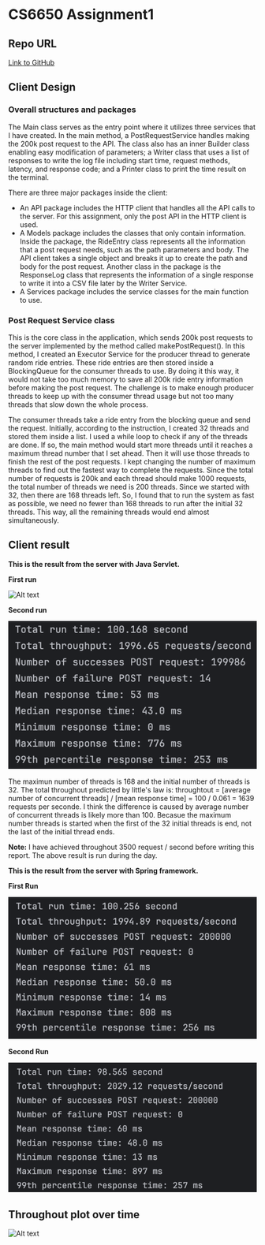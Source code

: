 # CS6650 Assignment1

## Repo URL
[Link to GitHub](https://github.com/zhan-xl/CS6650-assignment1.git)

## Client Design
### Overall structures and packages
The Main class serves as the entry point where it utilizes three services that I have created. In the main method, a PostRequestService handles making the 200k post request to the API. The class also has an inner Builder class enabling easy modification of parameters; a Writer class that uses a list of responses to write the log file including start time, request methods, latency, and response code; and a Printer class to print the time result on the terminal.

There are three major packages inside the client:

* An API package includes the HTTP client that handles all the API calls to the server. For this assignment, only the post API in the HTTP client is used.
* A Models package includes the classes that only contain information. Inside the package, the RideEntry class represents all the information that a post request needs, such as the path parameters and body. The API client takes a single object and breaks it up to create the path and body for the post request. Another class in the package is the ResponseLog class that represents the information of a single response to write it into a CSV file later by the Writer Service.
* A Services package includes the service classes for the main function to use.

### Post Request Service class
This is the core class in the application, which sends 200k post requests to the server implemented by the method called makePostRequest(). In this method, I created an Executor Service for the producer thread to generate random ride entries. These ride entries are then stored inside a BlockingQueue for the consumer threads to use. By doing it this way, it would not take too much memory to save all 200k ride entry information before making the post request. The challenge is to make enough producer threads to keep up with the consumer thread usage but not too many threads that slow down the whole process.

The consumer threads take a ride entry from the blocking queue and send the request. Initially, according to the instruction, I created 32 threads and stored them inside a list. I used a while loop to check if any of the threads are done. If so, the main method would start more threads until it reaches a maximum thread number that I set ahead. Then it will use those threads to finish the rest of the post requests. I kept changing the number of maximum threads to find out the fastest way to complete the requests. Since the total number of requests is 200k and each thread should make 1000 requests, the total number of threads we need is 200 threads. Since we started with 32, then there are 168 threads left. So, I found that to run the system as fast as possible, we need no fewer than 168 threads to run after the initial 32 threads. This way, all the remaining threads would end almost simultaneously.

## Client result

**This is the result from the server with Java Servlet.**

**First run**

![Alt text](https://github.com/zhan-xl/CS6650-assignment1/blob/0f5c133f56de3093a3c42a18cc504b7ff9825c29/pics/Screenshot%202024-02-07%20at%201.44.18%E2%80%AFPM.png)


**Second run** 

![Alt text](https://github.com/zhan-xl/CS6650-assignment1/blob/118957af6bff00bc2fec31a2ecb8b7dbe29e1fb7/pics/servlet-run-2.png)

The maximun number of threads is 168 and the initial number of threads is 32. The total throughout predicted by little's law is: throughtout  = [average number of concurrent threads] / [mean response time] = 100 / 0.061 = 1639 requests per seconde. I think the difference is caused by average number of concurrent threads is likely more than 100. Becasue the maximum number threads is started when the first of the 32 initial threads is end, not the last of the initial thread ends.

**Note:** I have achieved throughout 3500 request / second before writing this report. The above result is run during the day.

**This is the result from the server with Spring framework.**

**First Run**

![Alt text](https://github.com/zhan-xl/CS6650-assignment1/blob/118957af6bff00bc2fec31a2ecb8b7dbe29e1fb7/pics/sprint-run-1.png)

**Second Run**

![Alt text](https://github.com/zhan-xl/CS6650-assignment1/blob/118957af6bff00bc2fec31a2ecb8b7dbe29e1fb7/pics/sprint-run-2.png)

## Throughout plot over time


![Alt text](https://github.com/zhan-xl/CS6650-assignment1/blob/acb563d002100a987342c1f72a8a316d993d7c95/pics/Screenshot%202024-02-07%20at%203.12.59%E2%80%AFPM.png)
